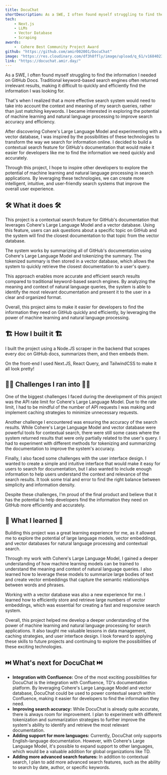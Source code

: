 ```yaml
---
title: DocuChat 
shortDescription: As a SWE, I often found myself struggling to find the information I needed on GitHub Docs. Traditional keyword-based search engines often returned irrelevant results, making it difficult to quickly and efficiently find the information I was looking for. That's when I realized that a more effective search system would need to take into account the context and meaning of my search queries, rather than just matching keywords. I became interested in exploring the potential of machine learning and natural language processing to improve search accuracy and efficiency. After discovering Cohere's Large Language Model and experimenting with a vector database, I was inspired by the possibilities of these technologies to transform the way we search for information online. I decided to build a contextual search feature for GitHub's documentation that would make it easier for developers like me to find the information we need quickly and accurately.
tech: 
    - Next.js
    - LLMs
    - Vector Database
    - Scraping
awards:
    -  Cohere Best Community Project Award
github: "https://github.com/amir002001/DocuChat"
image: "https://res.cloudinary.com/df3h8ffly/image/upload/q_61/v1684023326/portfolio/CleanShot_2023-05-13_at_20.12.51_l5whcp.webp"
link: "https://docuchat.amir.day/"
---
```

As a SWE, I often found myself struggling to find the information I needed on GitHub Docs. Traditional keyword-based search engines often returned irrelevant results, making it difficult to quickly and efficiently find the information I was looking for.

That's when I realized that a more effective search system would need to take into account the context and meaning of my search queries, rather than just matching keywords. I became interested in exploring the potential of machine learning and natural language processing to improve search accuracy and efficiency.

After discovering Cohere's Large Language Model and experimenting with a vector database, I was inspired by the possibilities of these technologies to transform the way we search for information online. I decided to build a contextual search feature for GitHub's documentation that would make it easier for developers like me to find the information we need quickly and accurately.

Through this project, I hope to inspire other developers to explore the potential of machine learning and natural language processing in search applications. By leveraging these technologies, we can create more intelligent, intuitive, and user-friendly search systems that improve the overall user experience.

## **🛠️ What it does 🛠️**

This project is a contextual search feature for GitHub's documentation that leverages Cohere's Large Language Model and a vector database. Using this feature, users can ask questions about a specific topic on GitHub and the system will find the closest documentation to that topic from the vector database.

The system works by summarizing all of GitHub's documentation using Cohere's Large Language Model and tokenizing the summary. The tokenized summary is then stored in a vector database, which allows the system to quickly retrieve the closest documentation to a user's query.

This approach enables more accurate and efficient search results compared to traditional keyword-based search engines. By analyzing the meaning and context of natural language queries, the system is able to identify the most relevant documentation and present it to the user in a clear and organized format.

Overall, this project aims to make it easier for developers to find the information they need on GitHub quickly and efficiently, by leveraging the power of machine learning and natural language processing.

## **🏗️ How I built it 🏗️**

I built the project using a Node.JS scraper in the backend that scrapes every doc on GitHub docs, summarizes them, and then embeds them. 

On the front-end I used Next.JS, React Query, and TailwindCSS to make it all look pretty!

## **🧗‍♂️ Challenges I ran into 🧗‍♂️**

One of the biggest challenges I faced during the development of this project was the API rate limit for Cohere's Large Language Model. Due to the rate limit, I had to be mindful of the number of API requests I was making and implement caching strategies to minimize unnecessary requests.

Another challenge I encountered was ensuring the accuracy of the search results. While Cohere's Large Language Model and vector database were powerful tools for contextual search, there were still some cases where the system returned results that were only partially related to the user's query. I had to experiment with different methods for tokenizing and summarizing the documentation to improve the system's accuracy.

Finally, I also faced some challenges with the user interface design. I wanted to create a simple and intuitive interface that would make it easy for users to search for documentation, but I also wanted to include enough information to help users understand the context and relevance of the search results. It took some trial and error to find the right balance between simplicity and information density.

Despite these challenges, I'm proud of the final product and believe that it has the potential to help developers find the information they need on GitHub more efficiently and accurately.

## **📕 What I learned 📕**

Building this project was a great learning experience for me, as it allowed me to explore the potential of large language models, vector embeddings, and vector databases for natural language processing and contextual search.

Through my work with Cohere's Large Language Model, I gained a deeper understanding of how machine learning models can be trained to understand the meaning and context of natural language queries. I also learned how to leverage these models to summarize large bodies of text and create vector embeddings that capture the semantic relationships between words and phrases.

Working with a vector database was also a new experience for me. I learned how to efficiently store and retrieve large numbers of vector embeddings, which was essential for creating a fast and responsive search system.

Overall, this project helped me develop a deeper understanding of the power of machine learning and natural language processing for search applications. It also taught me valuable lessons in data management, caching strategies, and user interface design. I look forward to applying these skills to future projects and continuing to explore the possibilities of these exciting technologies.

## **⏭️ What's next for DocuChat ⏭️**

- **Integration with Confluence:** One of the most exciting possibilities for DocuChat is the integration with Confluence, TD's documentation platform. By leveraging Cohere's Large Language Model and vector database, DocuChat could be used to power contextual search within Confluence, making it easier for developers to find the information they need.
- **Improving search accuracy:** While DocuChat is already quite accurate, there is always room for improvement. I plan to experiment with different tokenization and summarization strategies to further improve the system's ability to identify and retrieve the most relevant documentation.
- **Adding support for more languages:** Currently, DocuChat only supports English-language documentation. However, with Cohere's Large Language Model, it's possible to expand support to other languages, which would be a valuable addition for global organizations like TD.
- **Adding more advanced search features:** In addition to contextual search, I plan to add more advanced search features, such as the ability to search by date, author, or specific keywords.
